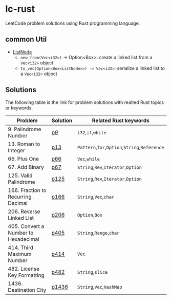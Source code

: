 # lc-rust

LeetCode problem solutions using Rust programming language.

## common Util

* [ListNode](./src/lc/common/ListNode.rs)
  * `new_from(Vec<i32>)` -> Option<Box<ListNode>>: create a linked list from a `Vec<i32>` object. 
  * `to_vec(Option<Box<ListNode>>) -> Vec<i32>`: serialize a linked list to a `Vec<i32>` object


## Solutions
The following table is the link for problem solutions with realted Rust topics or keywords.

|Problem|Solution|Related Rust keywords|
|-------|---------|---------|
|9. Palindrome Number|[p9](./src/lc/p9/Solution.rs)|`i32`,`if`,`while`|
|13. Roman to Integer|[p13](./src/lc/p13/Solution.rs)|`Pattern`,`for`,`Option`,`String`,`Reference`|
|66. Plus One|[p66](./src/lc/p66/Solution.rs)|`Vec`,`while`|
|67. Add Binary|[p67](./src/lc/p67/Solution.rs)|`String`,`Rev`,`Iterator`,`Option`|
|125. Valid Palindrome|[p125](./src/lc/p125/Solution.rs)|`String`,`Rev`,`Iterator`,`Option`|
|166. Fraction to Recurring Decimal|[p166](./src/lc/p166/Solution.rs)|`String`,`Vec`,`char`|
|206. Reverse Linked List|[p206](./src/lc/p206/Solution.rs)|`Option`,`Box`|
|405. Convert a Number to Hexadecimal|[p405](./src/lc/p405/Solution.rs)|`String`,`Range`,`char`|
|414. Third Maximum Number|[p414](./src/lc/p414/Solution.rs)|`Vec`|
|482. License Key Formatting|[p482](./src/lc/p482/Solution.rs)|`String`,`slice`|
|1436. Destination City|[p1436](./src/lc/p1436/Solution.rs)|`String`,`Vec`,`HashMap`|
